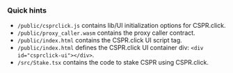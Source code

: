 ### Quick hints

* `/public/csprclick.js` contains lib/UI initialization options for CSPR.click.
* `/public/proxy_caller.wasm` contains the proxy caller contract.
* `/public/index.html` contains the CSPR.click UI script tag.
* `/public/index.html` defines the CSPR.click UI container div: `<div id="csprclick-ui"></div>`.
* `/src/Stake.tsx` contains the code to stake CSPR using CSPR.click.
